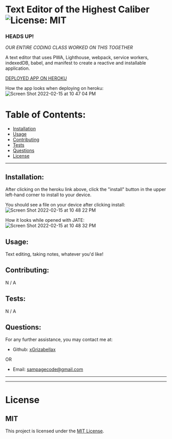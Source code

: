 # Text Editor of the Highest Caliber ![License: MIT](<https://img.shields.io/badge/License-MIT-yellow.svg>)

### HEADS UP!
  *OUR ENTIRE CODING CLASS WORKED ON THIS TOGETHER*

  A text editor that uses PWA, Lighthouse, webpack, service workers, indexedDB, babel, and manifest to create a reactive and installable application.
  
   [DEPLOYED APP ON HEROKU](<https://rampage-text-editor.herokuapp.com/>)
  
 How the app looks when deploying on heroku:
![Screen Shot 2022-02-15 at 10 47 04 PM](https://user-images.githubusercontent.com/88065363/154198277-1039e107-6f47-4610-a4e6-a86b445d53d8.png)

  # Table of Contents:
  * [Installation](#installation)
  * [Usage](#usage)
  * [Contributing](#contributing)
  * [Tests](#tests)
  * [Questions](#questions)
  * [License](#license)

---

  ## Installation:
  After clicking on the heroku link above, click the "install" button in the upper left-hand corner to install to your device.
  
  You should see a file on your device after clicking install:
  ![Screen Shot 2022-02-15 at 10 48 22 PM](https://user-images.githubusercontent.com/88065363/154198717-d4288e26-6826-4f26-9f3f-91d36fe2c4f0.png)
  
  How it looks while opened with JATE:
  ![Screen Shot 2022-02-15 at 10 48 32 PM](https://user-images.githubusercontent.com/88065363/154198809-6ab539b0-8bcf-47f4-b3db-934173c4b2ff.png)


  ## Usage:
  Text editing, taking notes, whatever you'd like!

  ## Contributing:
  N / A

  ## Tests:
  N / A

  ## Questions:
  For any further assistance, you may contact me at:

  * Github: [xGrizabellax](<https://github.com/xGrizabellax>)

  OR

  * Email: sampagecode@gmail.com

  ---
  ___

# License
  ## MIT
  This project is licensed under the [MIT License](https://opensource.org/licenses/MIT).










